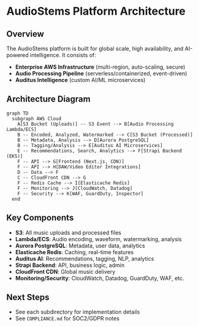 # AudioStems Platform Architecture

## Overview

The AudioStems platform is built for global scale, high availability, and AI-powered intelligence. It consists of:
- **Enterprise AWS Infrastructure** (multi-region, auto-scaling, secure)
- **Audio Processing Pipeline** (serverless/containerized, event-driven)
- **Auditus Intelligence** (custom AI/ML microservices)

## Architecture Diagram

```mermaid
graph TD
  subgraph AWS Cloud
    A[S3 Bucket (Uploads)] -- S3 Event --> B[Audio Processing Lambda/ECS]
    B -- Encoded, Analyzed, Watermarked --> C[S3 Bucket (Processed)]
    B -- Metadata, Analysis --> D[Aurora PostgreSQL]
    B -- Tagging/Analysis --> E[Auditus AI Microservices]
    E -- Recommendations, Search, Analytics --> F[Strapi Backend (EKS)]
    F -- API --> G[Frontend (Next.js, CDN)]
    F -- API --> H[DAW/Video Editor Integrations]
    D -- Data --> F
    C -- CloudFront CDN --> G
    F -- Redis Cache --> I[Elasticache Redis]
    F -- Monitoring --> J[CloudWatch, Datadog]
    F -- Security --> K[WAF, GuardDuty, Inspector]
  end
```

## Key Components
- **S3**: All music uploads and processed files
- **Lambda/ECS**: Audio encoding, waveform, watermarking, analysis
- **Aurora PostgreSQL**: Metadata, user data, analytics
- **Elasticache Redis**: Caching, real-time features
- **Auditus AI**: Recommendations, tagging, NLP, analytics
- **Strapi Backend**: API, business logic, admin
- **CloudFront CDN**: Global music delivery
- **Monitoring/Security**: CloudWatch, Datadog, GuardDuty, WAF, etc.

## Next Steps
- See each subdirectory for implementation details
- See `COMPLIANCE.md` for SOC2/GDPR notes 